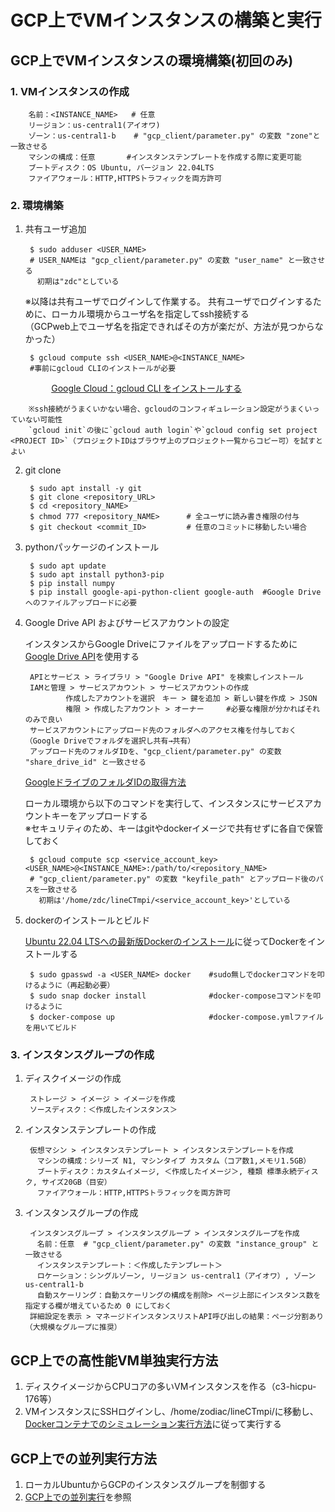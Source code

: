 # GCP上でVMインスタンスの構築と実行
## GCP上でVMインスタンスの環境構築(初回のみ)
### 1. VMインスタンスの作成

        名前：<INSTANCE_NAME>   # 任意
        リージョン：us-central1(アイオワ)
        ゾーン：us-central1-b    # "gcp_client/parameter.py" の変数 "zone"と一致させる
        マシンの構成：任意       #インスタンステンプレートを作成する際に変更可能
        ブートディスク：OS Ubuntu, バージョン 22.04LTS
        ファイアウォール：HTTP,HTTPSトラフィックを両方許可

### 2. 環境構築
1. 共有ユーザ追加

        $ sudo adduser <USER_NAME>　
        # USER_NAMEは "gcp_client/parameter.py" の変数 "user_name" と一致させる
        　初期は"zdc"としている

    ※以降は共有ユーザでログインして作業する。
    共有ユーザでログインするために、ローカル環境からユーザ名を指定してssh接続する<br>
    （GCPweb上でユーザ名を指定できればその方が楽だが、方法が見つからなかった）

        $ gcloud compute ssh <USER_NAME>@<INSTANCE_NAME>  
        #事前にgcloud CLIのインストールが必要
　
        &nbsp;&nbsp;&nbsp;&nbsp;&nbsp;&nbsp;&nbsp;&nbsp;&nbsp;&nbsp;&nbsp;
        [Google Cloud：gcloud CLI をインストールする](https://cloud.google.com/sdk/docs/install?hl=ja#linux)

        ※ssh接続がうまくいかない場合、gcloudのコンフィギュレーション設定がうまくいっていない可能性
        `gcloud init`の後に`gcloud auth login`や`gcloud config set project <PROJECT ID>`（プロジェクトIDはブラウザ上のプロジェクト一覧からコピー可）を試すとよい

2. git clone

        $ sudo apt install -y git
        $ git clone <repository_URL>        
        $ cd <repository_NAME>
        $ chmod 777 <repository_NAME>      # 全ユーザに読み書き権限の付与
        $ git checkout <commit_ID>         # 任意のコミットに移動したい場合

3. pythonパッケージのインストール
        
        $ sudo apt update
        $ sudo apt install python3-pip
        $ pip install numpy
        $ pip install google-api-python-client google-auth  #Google Driveへのファイルアップロードに必要

4. Google Drive API およびサービスアカウントの設定

    インスタンスからGoogle Driveにファイルをアップロードするために [Google Drive API](https://developers.google.com/drive/api/guides/manage-uploads?hl=ja)を使用する


        APIとサービス > ライブラリ > "Google Drive API" を検索しインストール
        IAMと管理 > サービスアカウント > サービスアカウントの作成
                作成したアカウントを選択　キー > 鍵を追加 > 新しい鍵を作成 > JSON
                権限 > 作成したアカウント > オーナー     #必要な権限が分かればそれのみで良い
        サービスアカウントにアップロード先のフォルダへのアクセス権を付与しておく（Google Driveでフォルダを選択し共有→共有）
        アップロード先のフォルダIDを、"gcp_client/parameter.py" の変数 "share_drive_id" と一致させる


    [GoogleドライブのフォルダIDの取得方法](https://tetsuooo.net/gas/748/)<br>
    
    ローカル環境から以下のコマンドを実行して、インスタンスにサービスアカウントキーをアップロードする<br>
    ※セキュリティのため、キーはgitやdockerイメージで共有せずに各自で保管しておく

        $ gcloud compute scp <service_account_key> <USER_NAME>@<INSTANCE_NAME>:/path/to/<repository_NAME>
        # "gcp_client/parameter.py" の変数 "keyfile_path" とアップロード後のパスを一致させる
          初期は'/home/zdc/lineCTmpi/<service_account_key>'としている
        

5. dockerのインストールとビルド

    [Ubuntu 22.04 LTSへの最新版Dockerのインストール](https://self-development.info/ubuntu-22-04-lts%E3%81%B8%E3%81%AE%E6%9C%80%E6%96%B0%E7%89%88docker%E3%81%AE%E3%82%A4%E3%83%B3%E3%82%B9%E3%83%88%E3%83%BC%E3%83%AB/)に従ってDockerをインストールする

        $ sudo gpasswd -a <USER_NAME> docker    #sudo無しでdockerコマンドを叩けるように（再起動必要）
        $ sudo snap docker install              #docker-composeコマンドを叩けるように
        $ docker-compose up                     #docker-compose.ymlファイルを用いてビルド


### 3. インスタンスグループの作成
1. ディスクイメージの作成

        ストレージ > イメージ > イメージを作成
        ソースディスク：＜作成したインスタンス＞

2. インスタンステンプレートの作成
        
        仮想マシン > インスタンステンプレート > インスタンステンプレートを作成
        　マシンの構成：シリーズ N1, マシンタイプ カスタム（コア数1,メモリ1.5GB）
        　ブートディスク：カスタムイメージ, ＜作成したイメージ＞, 種類 標準永続ディスク, サイズ20GB（目安）
        　ファイアウォール：HTTP,HTTPSトラフィックを両方許可

3. インスタンスグループの作成

        インスタンスグループ > インスタンスグループ > インスタンスグループを作成
        　名前：任意  # "gcp_client/parameter.py" の変数 "instance_group" と一致させる
        　インスタンステンプレート：＜作成したテンプレート＞
        　ロケーション：シングルゾーン, リージョン us-central1（アイオワ）, ゾーン us-central1-b
        　自動スケーリング：自動スケーリングの構成を削除> ページ上部にインスタンス数を指定する欄が増えているため 0 にしておく
        詳細設定を表示 > マネージドインスタンスリストAPI呼び出しの結果：ページ分割あり（大規模なグループに推奨）

## GCP上での高性能VM単独実行方法
1. ディスクイメージからCPUコアの多いVMインスタンスを作る（c3-hicpu-176等）
2. VMインスタンスにSSHログインし、/home/zodiac/lineCTmpi/に移動し、[Dockerコンテナでのシミュレーション実行方法](../core/README.md#dockerコンテナでのシミュレーション実行方法)に従って実行する

## GCP上での並列実行方法
1. ローカルUbuntuからGCPのインスタンスグループを制御する
2. [GCP上での並列実行](../gcp_client/README.md#gcp上での並列実行)を参照
